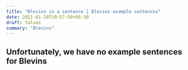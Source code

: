 ```yaml
---
title: "Blevins in a sentence | Blevins example sentences"
date: 2021-01-20T19:57:50+05:30
draft: falses
summary: "Blevins"
---
```

## Unfortunately, we have no example sentences for Blevins                 
